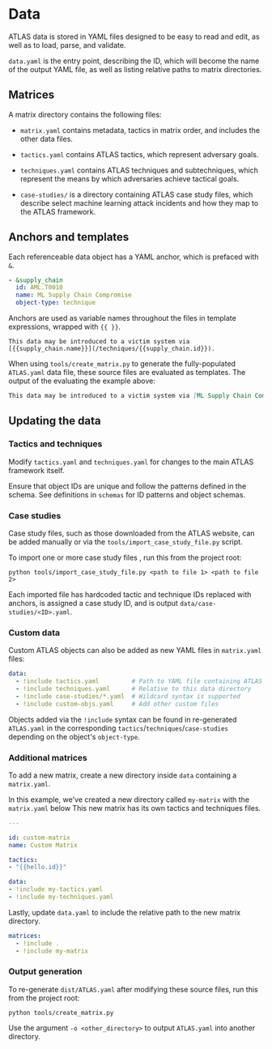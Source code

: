 # Data

ATLAS data is stored in YAML files designed to be easy to read and edit, as well as to load, parse, and validate.

`data.yaml` is the entry point, describing the ID, which will become the name of the output YAML file, as well as listing relative paths to matrix directories.

## Matrices

A matrix directory contains the following files:

- `matrix.yaml` contains metadata, tactics in matrix order, and includes the other data files.

- `tactics.yaml` contains ATLAS tactics, which represent adversary goals.

- `techniques.yaml` contains ATLAS techniques and subtechniques, which represent the means by which adversaries achieve tactical goals.

- `case-studies/` is a directory containing ATLAS case study files, which describe select machine learning attack incidents and how they map to the ATLAS framework.

## Anchors and templates

Each referenceable data object has a YAML anchor, which is prefaced with `&`.

```yaml
- &supply_chain
  id: AML.T0010
  name: ML Supply Chain Compromise
  object-type: technique
```

Anchors are used as variable names throughout the files in template expressions, wrapped with `{{ }}`.

```jinja
This data may be introduced to a victim system via [{{supply_chain.name}}](/techniques/{{supply_chain.id}}).
```

When using `tools/create_matrix.py` to generate the fully-populated `ATLAS.yaml` data file, these source files are evaluated as templates.  The output of the evaluating the example above:

```md
This data may be introduced to a victim system via [ML Supply Chain Compromise](/techniques/AML.T0010)
```

## Updating the data

### Tactics and techniques

Modify `tactics.yaml` and `techniques.yaml` for changes to the main ATLAS framework itself.

Ensure that object IDs are unique and follow the patterns defined in the schema.  See definitions in `schemas` for ID patterns and object schemas.

### Case studies

Case study files, such as those downloaded from the ATLAS website, can be added manually or via the `tools/import_case_study_file.py` script.

To import one or more case study files , run this from the project root:
```
python tools/import_case_study_file.py <path to file 1> <path to file 2>
```

Each imported file has hardcoded tactic and technique IDs replaced with anchors, is assigned a case study ID, and is output `data/case-studies/<ID>.yaml`.

### Custom data

Custom ATLAS objects can also be added as new YAML files in `matrix.yaml` files:

```yaml
data:
  - !include tactics.yaml         # Path to YAML file containing ATLAS objects
  - !include techniques.yaml      # Relative to this data directory
  - !include case-studies/*.yaml  # Wildcard syntax is supported
  - !include custom-objs.yaml     # Add other custom files
```

Objects added via the `!include` syntax can be found in re-generated `ATLAS.yaml` in the corresponding `tactics`/`techniques`/`case-studies` depending on the object's `object-type`.

### Additional matrices

To add a new matrix, create a new directory inside `data` containing a `matrix.yaml`.

In this example, we've created a new directory called `my-matrix` with the `matrix.yaml` below  This new matrix has its own tactics and techniques files.

  ```yaml
  ---

  id: custom-matrix
  name: Custom Matrix

  tactics:
  - "{{hello.id}}"

  data:
  - !include my-tactics.yaml
  - !include my-techniques.yaml
  ```

Lastly, update `data.yaml` to include the relative path to the new matrix directory.

  ```yaml
  matrices:
    - !include .
    - !include my-matrix
  ```

### Output generation

To re-generate `dist/ATLAS.yaml` after modifying these source files, run this from the project root:
```
python tools/create_matrix.py
```

Use the argument `-o <other_directory>` to output `ATLAS.yaml` into another directory.